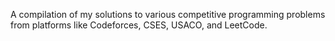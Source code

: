 A compilation of my solutions to various competitive programming problems from platforms like Codeforces, CSES, USACO, and LeetCode.
